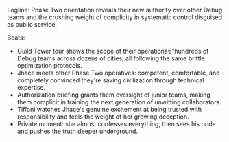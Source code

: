 ﻿---
series: 1
novella: 3
file: S1N3_CH01
type: chapter
pov: Jhace
setting: Guild Tower - Phase Two orientation
word_target_min: 1201
word_target_max: 2299
status: outline
---
Logline: Phase Two orientation reveals their new authority over other Debug teams and the crushing weight of complicity in systematic control disguised as public service.

Beats:
- Guild Tower tour shows the scope of their operationâ€”hundreds of Debug teams across dozens of cities, all following the same brittle optimization protocols.
- Jhace meets other Phase Two operatives: competent, comfortable, and completely convinced they're saving civilization through technical expertise.
- Authorization briefing grants them oversight of junior teams, making them complicit in training the next generation of unwitting collaborators.
- Tiffani watches Jhace's genuine excitement at being trusted with responsibility and feels the weight of her growing deception.
- Private moment: she almost confesses everything, then sees his pride and pushes the truth deeper underground.
